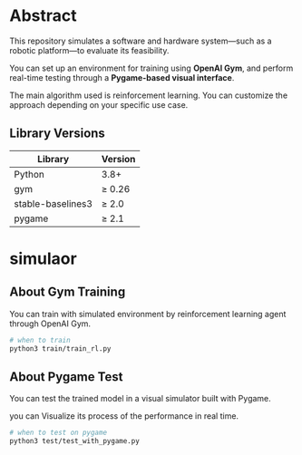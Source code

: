 # Abstract

This repository simulates a software and hardware system—such as a robotic platform—to evaluate its feasibility.

You can set up an environment for training using **OpenAI Gym**, and perform real-time testing through a **Pygame-based visual interface**. 

The main algorithm used is reinforcement learning. You can customize the approach depending on your specific use case.

## Library Versions

| Library          | Version       |
|------------------|----------------|
| Python           | 3.8+           |
| gym              | ≥ 0.26         |
| stable-baselines3 | ≥ 2.0         |
| pygame           | ≥ 2.1          |

# simulaor

## About Gym Training
You can train with simulated environment by reinforcement learning agent through OpenAI Gym.

```bash
# when to train 
python3 train/train_rl.py
```

## About Pygame Test

You can test the trained model in a visual simulator built with Pygame.

you can Visualize its process of the performance in real time. 

```bash
# when to test on pygame
python3 test/test_with_pygame.py
```
